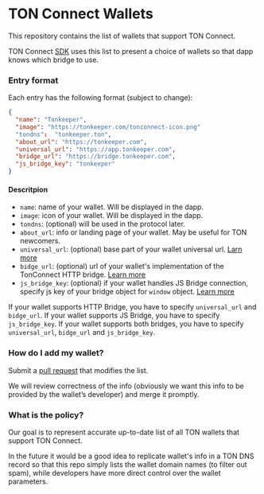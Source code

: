 # TON Connect Wallets

This repository contains the list of wallets that support TON Connect.

TON Connect [SDK](https://github.com/ton-connect/sdk) uses this list to present a choice of wallets so that dapp knows which bridge to use.

### Entry format

Each entry has the following format (subject to change):

```json
{
  "name": "Tonkeeper",
  "image": "https://tonkeeper.com/tonconnect-icon.png"
  "tondns":  "tonkeeper.ton",
  "about_url": "https://tonkeeper.com",
  "universal_url": "https://app.tonkeeper.com",
  "bridge_url": "https://bridge.tonkeeper.com",
  "js_bridge_key": "tonkeeper"
}
```

#### Descritpion
- `name`: name of your wallet. Will be displayed in the dapp.
- `image`: icon of your wallet. Will be displayed in the dapp.
- `tondns`: (optional) will be used in the protocol later.
- `about_url`: info or landing page of your wallet. May be useful for TON newcomers.
- `universal_url`: (optional) base part of your wallet universal url. [Larn more](https://github.com/ton-connect/docs/blob/main/bridge.md#universal-link)
- `bidge_url`: (optional) url of your wallet's implementation of the TonConnect HTTP bridge. [Learn more](https://github.com/ton-connect/docs/blob/main/bridge.md#http-bridge)
- `js_bridge_key`: (optional) if your wallet handles JS Bridge connection, specify js key of your bridge object for `window` object. [Learn more](https://github.com/ton-connect/docs/blob/main/bridge.md#js-bridge)

If your wallet supports HTTP Bridge, you have to specify `universal_url` and `bidge_url`. 
If your wallet supports JS Bridge, you have to specify `js_bridge_key`.
If your wallet supports both bridges, you have to specify `universal_url`, `bidge_url` and `js_bridge_key`.

### How do I add my wallet?

Submit a [pull request](https://github.com/ton-connect/wallets-list/pulls) that modifies the list.

We will review correctness of the info (obviously we want this info to be provided by the wallet’s developer) and merge it promptly.

### What is the policy?

Our goal is to represent accurate up-to-date list of all TON wallets that support TON Connect.

In the future it would be a good idea to replicate wallet's info in a TON DNS record so that this repo simply lists the wallet domain names (to filter out spam), while developers have more direct control over the wallet parameters.
